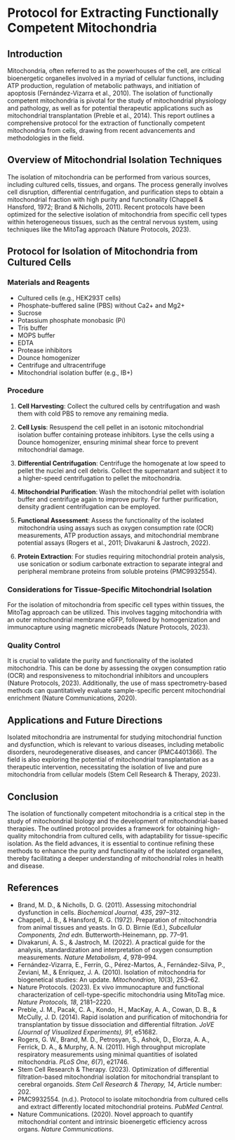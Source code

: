 # Protocol for Extracting Functionally Competent Mitochondria

## Introduction

Mitochondria, often referred to as the powerhouses of the cell, are critical bioenergetic organelles involved in a myriad of cellular functions, including ATP production, regulation of metabolic pathways, and initiation of apoptosis (Fernández-Vizarra et al., 2010). The isolation of functionally competent mitochondria is pivotal for the study of mitochondrial physiology and pathology, as well as for potential therapeutic applications such as mitochondrial transplantation (Preble et al., 2014). This report outlines a comprehensive protocol for the extraction of functionally competent mitochondria from cells, drawing from recent advancements and methodologies in the field.

## Overview of Mitochondrial Isolation Techniques

The isolation of mitochondria can be performed from various sources, including cultured cells, tissues, and organs. The process generally involves cell disruption, differential centrifugation, and purification steps to obtain a mitochondrial fraction with high purity and functionality (Chappell & Hansford, 1972; Brand & Nicholls, 2011). Recent protocols have been optimized for the selective isolation of mitochondria from specific cell types within heterogeneous tissues, such as the central nervous system, using techniques like the MitoTag approach (Nature Protocols, 2023).

## Protocol for Isolation of Mitochondria from Cultured Cells

### Materials and Reagents

- Cultured cells (e.g., HEK293T cells)
- Phosphate-buffered saline (PBS) without Ca2+ and Mg2+
- Sucrose
- Potassium phosphate monobasic (Pi)
- Tris buffer
- MOPS buffer
- EDTA
- Protease inhibitors
- Dounce homogenizer
- Centrifuge and ultracentrifuge
- Mitochondrial isolation buffer (e.g., IB+)

### Procedure

1. **Cell Harvesting**: Collect the cultured cells by centrifugation and wash them with cold PBS to remove any remaining media.

2. **Cell Lysis**: Resuspend the cell pellet in an isotonic mitochondrial isolation buffer containing protease inhibitors. Lyse the cells using a Dounce homogenizer, ensuring minimal shear force to prevent mitochondrial damage.

3. **Differential Centrifugation**: Centrifuge the homogenate at low speed to pellet the nuclei and cell debris. Collect the supernatant and subject it to a higher-speed centrifugation to pellet the mitochondria.

4. **Mitochondrial Purification**: Wash the mitochondrial pellet with isolation buffer and centrifuge again to improve purity. For further purification, density gradient centrifugation can be employed.

5. **Functional Assessment**: Assess the functionality of the isolated mitochondria using assays such as oxygen consumption rate (OCR) measurements, ATP production assays, and mitochondrial membrane potential assays (Rogers et al., 2011; Divakaruni & Jastroch, 2022).

6. **Protein Extraction**: For studies requiring mitochondrial protein analysis, use sonication or sodium carbonate extraction to separate integral and peripheral membrane proteins from soluble proteins (PMC9932554).

### Considerations for Tissue-Specific Mitochondrial Isolation

For the isolation of mitochondria from specific cell types within tissues, the MitoTag approach can be utilized. This involves tagging mitochondria with an outer mitochondrial membrane eGFP, followed by homogenization and immunocapture using magnetic microbeads (Nature Protocols, 2023).

### Quality Control

It is crucial to validate the purity and functionality of the isolated mitochondria. This can be done by assessing the oxygen consumption ratio (OCR) and responsiveness to mitochondrial inhibitors and uncouplers (Nature Protocols, 2023). Additionally, the use of mass spectrometry-based methods can quantitatively evaluate sample-specific percent mitochondrial enrichment (Nature Communications, 2020).

## Applications and Future Directions

Isolated mitochondria are instrumental for studying mitochondrial function and dysfunction, which is relevant to various diseases, including metabolic disorders, neurodegenerative diseases, and cancer (PMC4401366). The field is also exploring the potential of mitochondrial transplantation as a therapeutic intervention, necessitating the isolation of live and pure mitochondria from cellular models (Stem Cell Research & Therapy, 2023).

## Conclusion

The isolation of functionally competent mitochondria is a critical step in the study of mitochondrial biology and the development of mitochondrial-based therapies. The outlined protocol provides a framework for obtaining high-quality mitochondria from cultured cells, with adaptability for tissue-specific isolation. As the field advances, it is essential to continue refining these methods to enhance the purity and functionality of the isolated organelles, thereby facilitating a deeper understanding of mitochondrial roles in health and disease.

## References

- Brand, M. D., & Nicholls, D. G. (2011). Assessing mitochondrial dysfunction in cells. *Biochemical Journal, 435*, 297–312.
- Chappell, J. B., & Hansford, R. G. (1972). Preparation of mitochondria from animal tissues and yeasts. In G. D. Birnie (Ed.), *Subcellular Components, 2nd edn.* Butterworth-Heinemann, pp. 77–91.
- Divakaruni, A. S., & Jastroch, M. (2022). A practical guide for the analysis, standardization and interpretation of oxygen consumption measurements. *Nature Metabolism, 4*, 978–994.
- Fernández-Vizarra, E., Ferrín, G., Pérez-Martos, A., Fernández-Silva, P., Zeviani, M., & Enríquez, J. A. (2010). Isolation of mitochondria for biogenetical studies: An update. *Mitochondrion, 10*(3), 253–62.
- Nature Protocols. (2023). Ex vivo immunocapture and functional characterization of cell-type-specific mitochondria using MitoTag mice. *Nature Protocols, 18*, 2181–2220.
- Preble, J. M., Pacak, C. A., Kondo, H., MacKay, A. A., Cowan, D. B., & McCully, J. D. (2014). Rapid isolation and purification of mitochondria for transplantation by tissue dissociation and differential filtration. *JoVE (Journal of Visualized Experiments), 91*, e51682.
- Rogers, G. W., Brand, M. D., Petrosyan, S., Ashok, D., Elorza, A. A., Ferrick, D. A., & Murphy, A. N. (2011). High throughput microplate respiratory measurements using minimal quantities of isolated mitochondria. *PLoS One, 6*(7), e21746.
- Stem Cell Research & Therapy. (2023). Optimization of differential filtration-based mitochondrial isolation for mitochondrial transplant to cerebral organoids. *Stem Cell Research & Therapy, 14*, Article number: 202.
- PMC9932554. (n.d.). Protocol to isolate mitochondria from cultured cells and extract differently located mitochondrial proteins. *PubMed Central*.
- Nature Communications. (2020). Novel approach to quantify mitochondrial content and intrinsic bioenergetic efficiency across organs. *Nature Communications*.